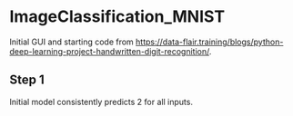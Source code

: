# ImageClassification_MNIST
Initial GUI and starting code from https://data-flair.training/blogs/python-deep-learning-project-handwritten-digit-recognition/.

## Step 1
Initial model consistently predicts 2 for all inputs.
